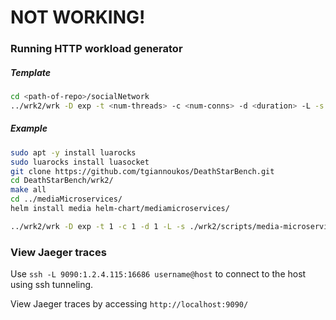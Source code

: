 # NOT WORKING!


### Running HTTP workload generator

##### Template
```bash
cd <path-of-repo>/socialNetwork
../wrk2/wrk -D exp -t <num-threads> -c <num-conns> -d <duration> -L -s ./wrk2/scripts/social-network/compose-post.lua http://localhost:8080/wrk2-api/post/compose -R <reqs-per-sec>
```

##### Example
```bash
sudo apt -y install luarocks
sudo luarocks install luasocket
git clone https://github.com/tgiannoukos/DeathStarBench.git
cd DeathStarBench/wrk2/
make all
cd ../mediaMicroservices/
helm install media helm-chart/mediamicroservices/

../wrk2/wrk -D exp -t 1 -c 1 -d 1 -L -s ./wrk2/scripts/media-microservices/compose-review.lua http://1.2.4.116:8080/wrk2-api/review/compose -R 10

```


### View Jaeger traces

Use `ssh -L 9090:1.2.4.115:16686 username@host` to connect to the host using ssh tunneling.

View Jaeger traces by accessing `http://localhost:9090/`


